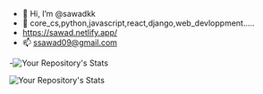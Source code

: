 - 👋 Hi, I’m @sawadkk
- 👀 core_cs,python,javascript,react,django,web_devloppment.....
- https://sawad.netlify.app/
- 📫 ssawad09@gmail.com

-![Your Repository's Stats](https://github-readme-stats.vercel.app/api?username=sawadkk&show_icons=true)

![Your Repository's Stats](https://github-readme-stats.vercel.app/api/top-langs/?username=sawadkk&theme=black-black)


<!---
--->
